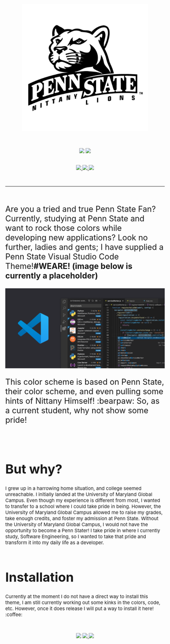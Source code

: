<br />
<br />
<div class="mainimage" align="center">
<br /> 
<img src="images\penn-state-lions-logo-black-and-white.png" width="400px">
</div>

<div class="shieldsio" align="center" dir="auto">
    <br />
    <br />
    <br />
    <img src="https://img.shields.io/badge/Version-V1.0%20BETA-E3E9F0?style=for-the-badge&logo=appveyor" style="max-width: 100%">
    <a href="https://code.visualstudio.com/api/extension-guides/color-theme#create-a-new-color-theme">
    <img src="https://img.shields.io/badge/BUILT%20WITH-Yeoman's extension generator-E3E9F0?style=for-the-badge&logo=appveyor" style="max-width: 100%">
    </a>


</div>

<div class="QuickLinks" align="center"> 
    <br />
    <br>
    <a href="https://sites.psu.edu/liberalartscommunications/branding/colors/">
    <img src="https://img.shields.io/badge/COLOR REFERENCE-E3E9F0?style=for-the-badge">
    </a>
    <a href="https://code.visualstudio.com/api/extension-guides/color-theme#create-a-new-color-theme"><img src="https://img.shields.io/badge/YEOMAN'S EXTENSION GENERATOR-E3E9F0?style=for-the-badge"> </a>
    <a href="#installation">
    <img src="https://img.shields.io/badge/INSTALLATION-E3E9F0?style=for-the-badge">
    </a>
    <br />
    <br />
    <br />
    <hr />
</div>


<div class="about-the-project">
    <br />
    <p style="font-size: 25px">Are you a tried and true Penn State Fan? Currently, studying at Penn State and want to rock those colors while developing new applications? Look no further, ladies and gents; I have supplied a Penn State Visual Studio Code Theme!<strong>#WEARE! (image below is currently a placeholder)</strong></p>
    <img src="images/opengraph-home.png">
    <p style="font-size: 25px">This color scheme is based on Penn State, their color scheme, and even pulling some hints of Nittany Himself! :bearpaw: So, as a current student, why not show some pride!
    </p>
    <br />
    <br />

</div>


<div class="Why?"> 
    <h1 style="font-size: 40px"><strong>But why?</strong></h1>
    <p id="bugs" style="font-size: 15px">I grew up in a harrowing home situation, and college seemed unreachable. I initially landed at the University of Maryland Global Campus. Even though my experience is different from most, I wanted to transfer to a school where I could take pride in being. However, the University of Maryland Global Campus allowed me to raise my grades, take enough credits, and foster my admission at Penn State. Without the University of Maryland Global Campus, I would not have the opportunity to become a Penn Stater! I take pride in where I currently study, Software Engineering, so I wanted to take that pride and transform it into my daily life as a developer. <br/> <br/></p>
</div>

<div class="Installation"> 
    <h1 id="installation" style="font-size: 40px"><strong>Installation</strong></h1>
    <p style="font-size: 15px">Currently at the moment I do not have a direct way to install this theme, I am still currently working out some kinks in the colors, code, etc. However, once it does release I will put a way to install it here! :coffee: 
</div>

<div class="linkstwo" align="center">
    <br />
    <br />
    <img src="https://img.shields.io/badge/GITHUB PROFILE HOME-E3E9F0?style=for-the-badge" style="width:575px">
    <a href="https://www.github.com/tommyraborn">
    <img src="https://img.shields.io/badge/LINKEDIN-E3E9F0?style=for-the-badge" style="width:290px">
    <a href="https://www.linkedin.com/in/tlraborn">
    <img src="https://img.shields.io/badge/TWITTER-E3E9F0?style=for-the-badge" style="width:268px">
    <a href="https://twitter.com/thomasleerays"></a>
</div>
